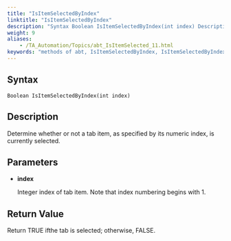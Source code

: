 ```yaml
--- 
title: "IsItemSelectedByIndex"
linktitle: "IsItemSelectedByIndex"
description: "Syntax Boolean IsItemSelectedByIndex(int index) Description Determine whether or not a tab item, as specified by its numeric index, is currently selected. Parameters index Integer index of tab item. ..."
weight: 9
aliases: 
    - /TA_Automation/Topics/abt_IsItemSelected_11.html
keywords: "methods of abt, IsItemSelectedByIndex, IsItemSelectedByIndex (AbtTab), AbtTab, isitemselectedbyindex, abttab isitemselectedbyindex, tab item is selected, check tab item at specified index is selected"
---
```


## Syntax

`Boolean IsItemSelectedByIndex(int index)`

## Description

Determine whether or not a tab item, as specified by its numeric index, is currently selected.

## Parameters

-   **index**

    Integer index of tab item. Note that index numbering begins with 1.


## Return Value

Return TRUE ifthe tab is selected; otherwise, FALSE.




